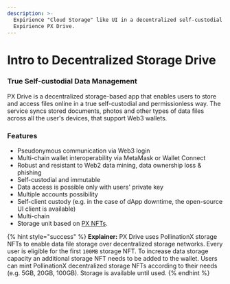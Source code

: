```yaml
---
description: >-
  Expirience "Cloud Storage" like UI in a decentralized self-custodial manner.
  Expirience PX Drive.
---
```


# Intro to Decentralized Storage Drive

### True Self-custodial Data Management

PX Drive is a decentralized storage-based app that enables users to store and access files online in a true self-custodial and permissionless way. The service syncs stored documents, photos and other types of data files across all the user's devices, that support Web3 wallets.

### **Features**

* Pseudonymous communication via Web3 login
* Multi-chain wallet interoperability via MetaMask or Wallet Connect
* Robust and resistant to Web2 data mining, data ownership loss & phishing
* Self-custodial and immutable
* Data access is possible only with users' private key
* Multiple accounts possibility
* Self-client custody (e.g. in the case of dApp downtime, the open-source UI client is available)
* Multi-chain
* Storage unit based on [PX NFTs](https://wiki.pollinationx.io/overview/px-storage-nft).

{% hint style="success" %}
**Explainer:** PX Drive uses PollinationX storage NFTs to enable data file storage over decentralized storage networks. Every user is eligible for the first `100MB` storage NFT. To increase data storage capacity an additional storage NFT needs to be added to the wallet. Users can mint PollinationX decentralized storage NFTs according to their needs (e.g. 5GB, 20GB, 100GB). Storage is available until used.
{% endhint %}
